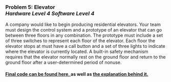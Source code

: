 <h3>Problem 5: Elevator <br><i>Hardware Level 4 Software Level 4</i><br></h3>
A company would like to begin producing residential elevators. Your team must design the control system and a prototype of an elevator that can go between three floors in any combination. The prototype must include a set of three switches to represent each floor of the elevator. Each floor the elevator stops at must have a call button and a set of three lights to indicate where the elevator is currently located. A built-in safety mechanism requires that the elevator normally rest on the ground floor and return to the ground floor after a user-determined period of nonuse.<br>
<h4><a href="https://github.com/rcyaon/PLTW-Elevator/blob/main/A3_1_7.c">Final code can be found here, </a> as well as <a href="https://github.com/rcyaon/PLTW-Elevator/blob/main/3.1.7.%20Elevator.pdf">the explanation behind it.</a></h4>

